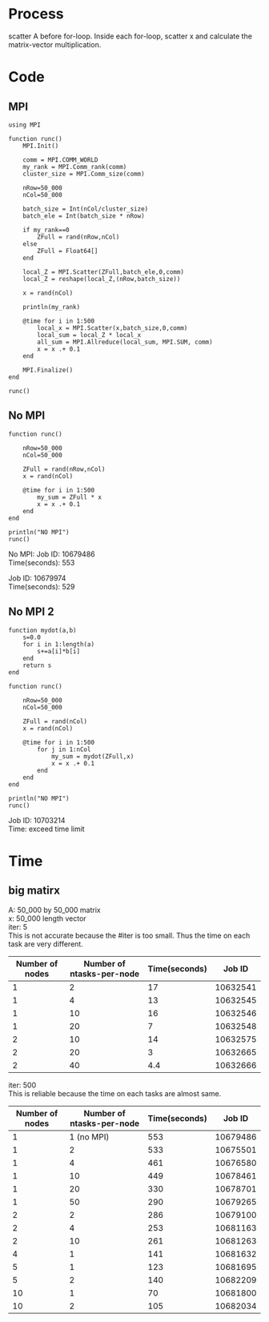 # Process 
scatter A before for-loop. Inside each for-loop, scatter x and calculate the matrix-vector multiplication.  


# Code
## MPI
```
using MPI

function runc()
    MPI.Init()

    comm = MPI.COMM_WORLD
    my_rank = MPI.Comm_rank(comm)
    cluster_size = MPI.Comm_size(comm)

    nRow=50_000
    nCol=50_000

    batch_size = Int(nCol/cluster_size)
    batch_ele = Int(batch_size * nRow)

    if my_rank==0
        ZFull = rand(nRow,nCol)
    else
        ZFull = Float64[]
    end

    local_Z = MPI.Scatter(ZFull,batch_ele,0,comm)
    local_Z = reshape(local_Z,(nRow,batch_size))

    x = rand(nCol)

    println(my_rank)

    @time for i in 1:500
        local_x = MPI.Scatter(x,batch_size,0,comm)
        local_sum = local_Z * local_x
        all_sum = MPI.Allreduce(local_sum, MPI.SUM, comm)
        x = x .+ 0.1
    end

    MPI.Finalize()
end

runc()
```

## No MPI
```
function runc()

    nRow=50_000
    nCol=50_000

    ZFull = rand(nRow,nCol)
    x = rand(nCol)

    @time for i in 1:500
        my_sum = ZFull * x
        x = x .+ 0.1
    end
end

println("NO MPI")
runc()
```
No MPI: 
Job ID: 10679486   
Time(seconds): 553

Job ID: 10679974  
Time(seconds): 529

## No MPI 2
```
function mydot(a,b)
    s=0.0
    for i in 1:length(a)
        s+=a[i]*b[i]
    end
    return s
end

function runc()

    nRow=50_000
    nCol=50_000

    ZFull = rand(nCol)
    x = rand(nCol)

    @time for i in 1:500
        for j in 1:nCol
            my_sum = mydot(ZFull,x)
            x = x .+ 0.1
        end
    end
end

println("NO MPI")
runc()

```
Job ID: 10703214  
Time: exceed time limit

# Time
## big matirx
A: 50_000 by 50_000 matrix   
x: 50_000 length vector  
iter: 5  
This is not accurate because the #iter is too small. Thus the time on each task are very different.  

| Number of nodes | Number of ntasks-per-node | Time(seconds)| Job ID |
|-----------------|----------------|--------------|--------|
|             1   | 2              |     17     |10632541|
|             1   | 4              | 13        |10632545|
|             1   | 10             | 16        |10632546|
|             1   | 20             | 7         |10632548|
|             2   | 10             | 14        |10632575|
|             2   | 20             | 3         |10632665|
|             2   | 40             | 4.4       |10632666|


iter: 500  
This is reliable because the time on each tasks are almost same.  

| Number of nodes | Number of ntasks-per-node | Time(seconds)| Job ID |
|-----------------|----------------|--------------|--------|
|              1  |    1 (no MPI)  |     553     |10679486|
|             1   | 2              |     533     |10675501|
|             1   | 4              |   461       |10676580|
|             1   | 10             |   449       |10678461|
|             1   | 20             |    330      |10678701|
|             1   | 50             |     290     |10679265|
|             2   | 2              |     286     |10679100|
|             2   | 4              |    253      |10681163|
|             2   | 10             |   261       |10681263|
|             4   | 1              |    141       |10681632|
|             5   | 1              |     123      |10681695|
|             5   |  2             |    140       |10682209|
|             10   | 1             |    70       |10681800|
|             10   | 2             |    105      |10682034|




